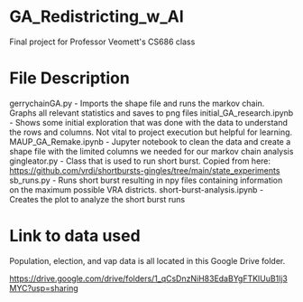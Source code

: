 # GA_Redistricting_w_AI
Final project for Professor Veomett's CS686 class 


# File Description

gerrychainGA.py - Imports the shape file and runs the markov chain. Graphs all relevant statistics and saves to png files
initial_GA_research.ipynb - Shows some initial exploration that was done with the data to understand the rows and columns. Not vital to project execution but helpful for learning.
MAUP_GA_Remake.ipynb - Jupyter notebook to clean the data and create a shape file with the limited columns we needed for our markov chain analysis
gingleator.py - Class that is used to run short burst. Copied from here: https://github.com/vrdi/shortbursts-gingles/tree/main/state_experiments
sb_runs.py - Runs short burst resulting in npy files containing information on the maximum possible VRA districts.
short-burst-analysis.ipynb - Creates the plot to analyze the short burst runs

# Link to data used

Population, election, and vap data is all located in this Google Drive folder.

https://drive.google.com/drive/folders/1_qCsDnzNiH83EdaBYgFTKlUuB1lj3MYC?usp=sharing